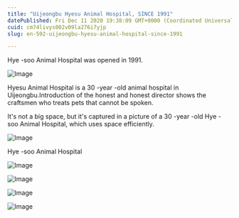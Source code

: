 ```yaml
---
title: "Uijeongbu Hyesu Animal Hospital, SINCE 1991"
datePublished: Fri Dec 11 2020 19:38:09 GMT+0000 (Coordinated Universal Time)
cuid: cm74livys002v09la276i7yjp
slug: en-592-uijeongbu-hyesu-animal-hospital-since-1991

---
```



Hye -soo Animal Hospital was opened in 1991.

![Image](https://cdn.hashnode.com/res/hashnode/image/upload/v1739527091176/b7e638fc-1dc0-4620-be27-8742011f0b1f.jpeg)

Hyesu Animal Hospital is a 30 -year -old animal hospital in Uijeongbu.Introduction of the honest and honest director shows the craftsmen who treats pets that cannot be spoken.

It's not a big space, but it's captured in a picture of a 30 -year -old Hye -soo Animal Hospital, which uses space efficiently.

![Image](https://cdn.hashnode.com/res/hashnode/image/upload/v1739527094116/9d30298a-ffa9-4b5c-8cde-5d14935f6f00.jpeg)

Hye -soo Animal Hospital

![Image](https://cdn.hashnode.com/res/hashnode/image/upload/v1739527096832/e7bb0827-a145-407c-b649-9a5c91c6c483.jpeg)

![Image](https://cdn.hashnode.com/res/hashnode/image/upload/v1739527099013/e5c1646e-bbbe-449c-827e-200cd3e08546.jpeg)

![Image](https://cdn.hashnode.com/res/hashnode/image/upload/v1739527100618/fe00451a-00f0-4479-98fa-19896db0ca59.jpeg)

![Image](https://cdn.hashnode.com/res/hashnode/image/upload/v1739527102576/337c8df5-5986-421e-bc6e-e0a3c85c4855.jpeg)